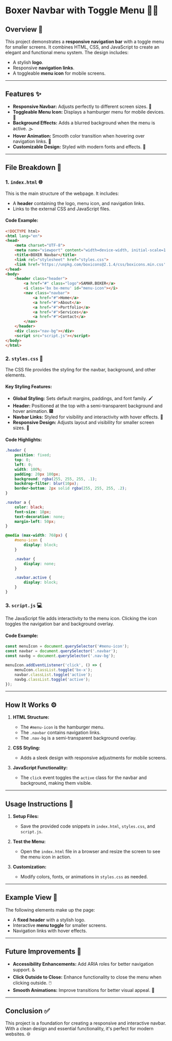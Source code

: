 # Boxer Navbar with Toggle Menu 📱🎨

## Overview 📝
This project demonstrates a **responsive navigation bar** with a toggle menu for smaller screens. It combines HTML, CSS, and JavaScript to create an elegant and functional menu system. The design includes:

- A stylish **logo**.
- Responsive **navigation links**.
- A toggleable **menu icon** for mobile screens.

---

## Features ✨
- **Responsive Navbar:** Adjusts perfectly to different screen sizes. 📐
- **Toggleable Menu Icon:** Displays a hamburger menu for mobile devices. 🍔
- **Background Effects:** Adds a blurred background when the menu is active. 🌫️
- **Hover Animation:** Smooth color transition when hovering over navigation links. 🎨
- **Customizable Design:** Styled with modern fonts and effects. 💅

---

## File Breakdown 📂

### 1. `index.html` 🌐
This is the main structure of the webpage. It includes:
- A **header** containing the logo, menu icon, and navigation links.
- Links to the external CSS and JavaScript files.

#### Code Example:
```html
<!DOCTYPE html>
<html lang="en">
<head>
    <meta charset="UTF-8">
    <meta name="viewport" content="width=device-width, initial-scale=1.0">
    <title>BOXER Navbar</title>
    <link rel="stylesheet" href="styles.css">
    <link href='https://unpkg.com/boxicons@2.1.4/css/boxicons.min.css' rel='stylesheet'>
</head>
<body>
    <header class="header">
        <a href="#" class="logo">SAMAR.BOXER</a>
        <i class='bx bx-menu' id="menu-icon"></i>
        <nav class="navbar">
            <a href="#">Home</a>
            <a href="#">About</a>
            <a href="#">Portfolio</a>
            <a href="#">Services</a>
            <a href="#">Contact</a>
        </nav>
    </header>
    <div class="nav-bg"></div>
    <script src="script.js"></script>
</body>
</html>
```

### 2. `styles.css` 🎨
The CSS file provides the styling for the navbar, background, and other elements.

#### Key Styling Features:
- **Global Styling:** Sets default margins, paddings, and font family. 🖌️
- **Header:** Positioned at the top with a semi-transparent background and hover animation. 🎆
- **Navbar Links:** Styled for visibility and interactivity with hover effects. 🎯
- **Responsive Design:** Adjusts layout and visibility for smaller screen sizes. 📲

#### Code Highlights:
```css
.header {
    position: fixed;
    top: 0;
    left: 0;
    width: 100%;
    padding: 20px 100px;
    background: rgba(255, 255, 255, .1);
    backdrop-filter: blur(10px);
    border-bottom: 2px solid rgba(255, 255, 255, .2);
}

.navbar a {
    color: black;
    font-size: 18px;
    text-decoration: none;
    margin-left: 50px;
}

@media (max-width: 768px) {
    #menu-icon {
        display: block;
    }

    .navbar {
        display: none;
    }

    .navbar.active {
        display: block;
    }
}
```

### 3. `script.js` 💻
The JavaScript file adds interactivity to the menu icon. Clicking the icon toggles the navigation bar and background overlay.

#### Code Example:
```javascript
const menuIcon = document.querySelector('#menu-icon');
const navbar = document.querySelector('.navbar');
const navbg = document.querySelector('.nav-bg');

menuIcon.addEventListener('click', () => {
    menuIcon.classList.toggle('bx-x');
    navbar.classList.toggle('active');
    navbg.classList.toggle('active');
});
```

---

## How It Works ⚙️
1. **HTML Structure:**
   - The `#menu-icon` is the hamburger menu.
   - The `.navbar` contains navigation links.
   - The `.nav-bg` is a semi-transparent background overlay.

2. **CSS Styling:**
   - Adds a sleek design with responsive adjustments for mobile screens.

3. **JavaScript Functionality:**
   - The `click` event toggles the `active` class for the navbar and background, making them visible.

---

## Usage Instructions 📖
1. **Setup Files:**
   - Save the provided code snippets in `index.html`, `styles.css`, and `script.js`.

2. **Test the Menu:**
   - Open the `index.html` file in a browser and resize the screen to see the menu icon in action.

3. **Customization:**
   - Modify colors, fonts, or animations in `styles.css` as needed.

---

## Example View 🌟
The following elements make up the page:
- A **fixed header** with a stylish logo.
- Interactive **menu toggle** for smaller screens.
- Navigation links with hover effects.

---

## Future Improvements 🚀
- **Accessibility Enhancements:** Add ARIA roles for better navigation support. ♿
- **Click Outside to Close:** Enhance functionality to close the menu when clicking outside. 🖱️
- **Smooth Animations:** Improve transitions for better visual appeal. 🎥

---

## Conclusion ✅
This project is a foundation for creating a responsive and interactive navbar. With a clean design and essential functionality, it's perfect for modern websites. 🌐

